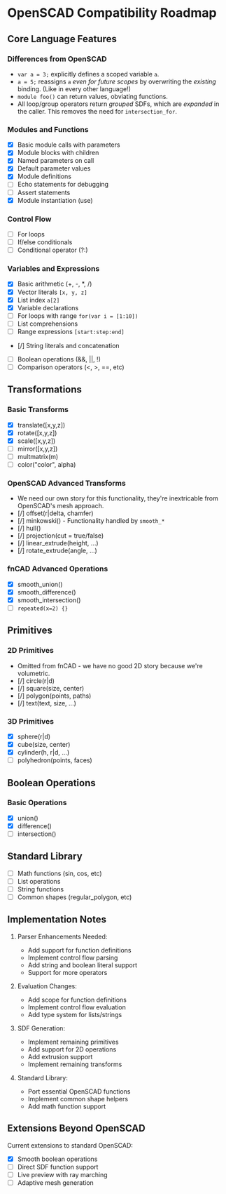 # OpenSCAD Compatibility Roadmap

## Core Language Features

### Differences from OpenSCAD
- `var a = 3;` explicitly defines a scoped variable `a`.
- `a = 5;` reassigns `a` *even for future scopes* by overwriting the *existing* binding. (Like in every other language!)
- `module foo()` can return values, obviating functions.
- All loop/group operators return *grouped* SDFs, which are *expanded* in the caller.
   This removes the need for `intersection_for`.

### Modules and Functions
- [x] Basic module calls with parameters
- [x] Module blocks with children
- [x] Named parameters on call
- [x] Default parameter values
- [x] Module definitions
- [ ] Echo statements for debugging
- [ ] Assert statements
- [x] Module instantiation (use)

### Control Flow
- [ ] For loops
- [ ] If/else conditionals
- [ ] Conditional operator (?:)

### Variables and Expressions
- [x] Basic arithmetic (+, -, *, /)
- [x] Vector literals `[x, y, z]`
- [x] List index `a[2]`
- [x] Variable declarations
- [ ] For loops with range `for(var i = [1:10])`
- [ ] List comprehensions
- [ ] Range expressions `[start:step:end]`
- [/] String literals and concatenation
- [ ] Boolean operations (&&, ||, !)
- [ ] Comparison operators (<, >, ==, etc)

## Transformations

### Basic Transforms
- [x] translate([x,y,z])
- [x] rotate([x,y,z])
- [x] scale([x,y,z])
- [ ] mirror([x,y,z])
- [ ] multmatrix(m)
- [ ] color("color", alpha)

### OpenSCAD Advanced Transforms
- We need our own story for this functionality, they're inextricable from OpenSCAD's mesh approach.
- [/] offset(r|delta, chamfer)
- [/] minkowski() - Functionality handled by `smooth_*`
- [/] hull()
- [/] projection(cut = true/false)
- [/] linear_extrude(height, ...)
- [/] rotate_extrude(angle, ...)

### fnCAD Advanced Operations
- [x] smooth_union()
- [x] smooth_difference()
- [x] smooth_intersection()
- [ ] `repeated(x=2) {}`

## Primitives

### 2D Primitives
- Omitted from fnCAD - we have no good 2D story because we're volumetric.
- [/] circle(r|d)
- [/] square(size, center)
- [/] polygon(points, paths)
- [/] text(text, size, ...)

### 3D Primitives
- [x] sphere(r|d)
- [x] cube(size, center)
- [x] cylinder(h, r|d, ...)
- [ ] polyhedron(points, faces)

## Boolean Operations

### Basic Operations
- [x] union()
- [x] difference()
- [ ] intersection()

## Standard Library
- [ ] Math functions (sin, cos, etc)
- [ ] List operations
- [ ] String functions
- [ ] Common shapes (regular_polygon, etc)

## Implementation Notes

1. Parser Enhancements Needed:
   - Add support for function definitions
   - Implement control flow parsing
   - Add string and boolean literal support
   - Support for more operators

2. Evaluation Changes:
   - Add scope for function definitions
   - Implement control flow evaluation
   - Add type system for lists/strings

3. SDF Generation:
   - Implement remaining primitives
   - Add support for 2D operations
   - Add extrusion support
   - Implement remaining transforms

4. Standard Library:
   - Port essential OpenSCAD functions
   - Implement common shape helpers
   - Add math function support

## Extensions Beyond OpenSCAD

Current extensions to standard OpenSCAD:
- [x] Smooth boolean operations
- [ ] Direct SDF function support
- [ ] Live preview with ray marching
- [ ] Adaptive mesh generation
